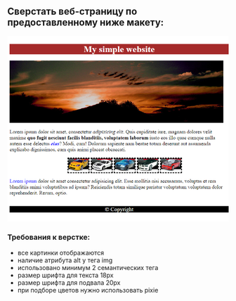 ## Сверстать веб-страницу по предоставленному ниже макету:
![GitHub Logo](preview.png)

### Требования к верстке:
* все картинки отображаются
* наличие атрибута alt у тега img
* использовано минимум 2 семантических тега
* размер шрифта для текста 18px
* размер шрифта для подвала 20px
* при подборе цветов нужно использовать pixie
